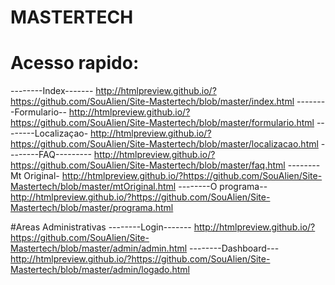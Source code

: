 # MASTERTECH


# Acesso rapido:
--------Index-------
http://htmlpreview.github.io/?https://github.com/SouAlien/Site-Mastertech/blob/master/index.html
--------Formulario--
http://htmlpreview.github.io/?https://github.com/SouAlien/Site-Mastertech/blob/master/formulario.html
--------Localizaçao-
http://htmlpreview.github.io/?https://github.com/SouAlien/Site-Mastertech/blob/master/localizacao.html
--------FAQ---------
http://htmlpreview.github.io/?https://github.com/SouAlien/Site-Mastertech/blob/master/faq.html
--------Mt Original-
http://htmlpreview.github.io/?https://github.com/SouAlien/Site-Mastertech/blob/master/mtOriginal.html
--------O programa--
http://htmlpreview.github.io/?https://github.com/SouAlien/Site-Mastertech/blob/master/programa.html



#Areas Administrativas
--------Login-------
http://htmlpreview.github.io/?https://github.com/SouAlien/Site-Mastertech/blob/master/admin/admin.html
--------Dashboard---
http://htmlpreview.github.io/?https://github.com/SouAlien/Site-Mastertech/blob/master/admin/logado.html




